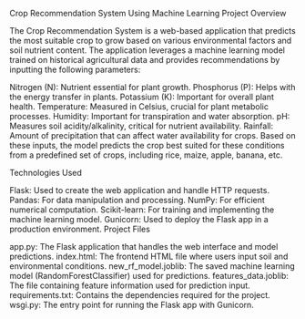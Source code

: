Crop Recommendation System Using Machine Learning
Project Overview

The Crop Recommendation System is a web-based application that predicts the most suitable crop to grow based on various environmental factors and soil nutrient content. The application leverages a machine learning model trained on historical agricultural data and provides recommendations by inputting the following parameters:

Nitrogen (N): Nutrient essential for plant growth.
Phosphorus (P): Helps with the energy transfer in plants.
Potassium (K): Important for overall plant health.
Temperature: Measured in Celsius, crucial for plant metabolic processes.
Humidity: Important for transpiration and water absorption.
pH: Measures soil acidity/alkalinity, critical for nutrient availability.
Rainfall: Amount of precipitation that can affect water availability for crops.
Based on these inputs, the model predicts the crop best suited for these conditions from a predefined set of crops, including rice, maize, apple, banana, etc.

Technologies Used

Flask: Used to create the web application and handle HTTP requests.
Pandas: For data manipulation and processing.
NumPy: For efficient numerical computation.
Scikit-learn: For training and implementing the machine learning model.
Gunicorn: Used to deploy the Flask app in a production environment.
Project Files

app.py: The Flask application that handles the web interface and model predictions.
index.html: The frontend HTML file where users input soil and environmental conditions.
new_rf_model.joblib: The saved machine learning model (RandomForestClassifier) used for predictions.
features_data.joblib: The file containing feature information used for prediction input.
requirements.txt: Contains the dependencies required for the project.
wsgi.py: The entry point for running the Flask app with Gunicorn.
